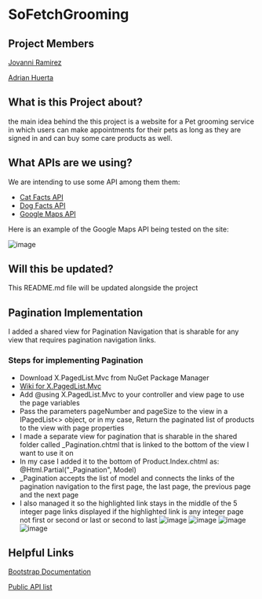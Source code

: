 # SoFetchGrooming

## Project Members
[Jovanni Ramirez](https://github.com/JovanniRamirez)

[Adrian Huerta](https://github.com/Azael-Hue)

## What is this Project about?
the main idea behind the this project is a website for a Pet grooming service in which users can make appointments for their pets as long as they are signed in and can buy some care products as well.

## What APIs are we using?
We are intending to use some API among them them:
 - [Cat Facts API](https://alexwohlbruck.github.io/cat-facts/)
 - [Dog Facts API](https://dukengn.github.io/Dog-facts-API/)
 - [Google Maps API](https://developers.google.com/maps/documentation/embed/get-started)

Here is an example of the Google Maps API being tested on the site:

![image](https://github.com/user-attachments/assets/2a152e6e-d6db-4cfe-a1e0-0924d8c49e78)

## Will this be updated?
This README.md file will be updated alongside the project

## Pagination Implementation
I added a shared view for Pagination Navigation that is sharable for any view that requires pagination navigation links.
### Steps for implementing Pagination
 - Download X.PagedList.Mvc from NuGet Package Manager
 - [Wiki for X.PagedList.Mvc](https://github.com/dncuug/X.PagedList/wiki/X.PagedList)
 - Add @using X.PagedList.Mvc to your controller and view page to use the page variables
 - Pass the parameters pageNumber and pageSize to the view in a IPagedList<> object, or in my case, Return the paginated list of products to the view with page properties
 - I made a separate view for pagination that is sharable in the shared folder called _Pagination.chtml that is linked to the bottom of the view I want to use it on
 - In my case I added it to the bottom of Product.Index.chtml as: @Html.Partial("_Pagination", Model)
 - _Pagination accepts the list of model and connects the links of the pagination navigation to the first page, the last page, the previous page and the next page
 - I also managed it so the highlighted link stays in the middle of the 5 integer page links displayed if the highlighted link is any integer page not first or second or last or second to last
![image](SoFetchGrooming\\SoFetchGrooming\\DocsAndImages\\ProductPageNav1.png)
![image](DocsAndImages\ProductPageNav4.png)
![image](DocsAndImages\ProductPageNav76.png)
![image](DocsAndImages\ProductPageNav77.png)

## Helpful Links
[Bootstrap Documentation](https://getbootstrap.com/docs/4.1/getting-started/introduction/)

[Public API list](https://github.com/public-apis/public-apis)

